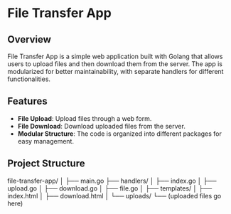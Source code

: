 # File Transfer App

## Overview

File Transfer App is a simple web application built with Golang that allows users to upload files and then download them from the server. The app is modularized for better maintainability, with separate handlers for different functionalities.

## Features

- **File Upload**: Upload files through a web form.
- **File Download**: Download uploaded files from the server.
- **Modular Structure**: The code is organized into different packages for easy management.

## Project Structure
file-transfer-app/
│
├── main.go
├── handlers/
│   ├── index.go
│   ├── upload.go
│   ├── download.go
│   ├── file.go
│
├── templates/
│   ├── index.html
│   ├── download.html
│
└── uploads/
    └── (uploaded files go here)

